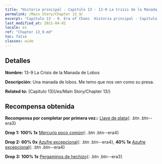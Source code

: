 ```yaml
---
title: "Historia principal - Capítulo 13 - 13-9 La Crisis de la Manada de Lobos"
permalink: /Main Story/Chapter 13_9/
excerpt: "Capítulo 13 - 9. Era of Chaos  Historia principal - Capítulo 13_9. 13-9 La Crisis de la Manada de Lobos"
last_modified_at: 2021-04-01
locale: es
ref: "Chapter 13_9.md"
toc: false
classes: wide
---
```


## Detalles

 **Nombre:** 13-9 La Crisis de la Manada de Lobos

 **Descripción:** Una manada de lobos. Me temo que nos ven como su presa.

 **Related to:** [Capítulo 13](/es/Main Story/Chapter 13/)

## Recompensa obtenida

 **Recompensa por completar por primera vez::** [Llave de plata](/es/Items/con_693/){: .btn .btn--era3}

 **Drop 1:** **100% 1x** [Mercurio poco común](/es/Items/mat_42/){: .btn .btn--era4}

 **Drop 2:** **60% 0x** [Azufre excepcional](/es/Items/mat_36/){: .btn .btn--era4}, **40% 1x** [Azufre excepcional](/es/Items/mat_36/){: .btn .btn--era4}

 **Drop 3:** **100% 1x** [Pergaminos de hechizo](/es/Items/con_694/){: .btn .btn--era3}

